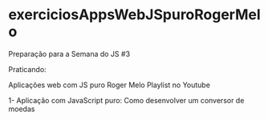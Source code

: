 # exerciciosAppsWebJSpuroRogerMelo
 
 Preparação para a Semana do JS #3
 
 Praticando:
 
 Aplicações web com JS puro Roger Melo
 Playlist no Youtube
 
 1- Aplicação com JavaScript puro: Como desenvolver um conversor de moedas

